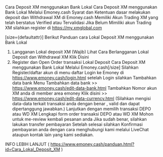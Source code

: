 Cara Deposit XM menggunakan Bank Lokal
Cara Deposit XM menggunakan Bank Lokal Melalui Emoney.cash
Syarat dan Ketentuan dasar melakukan deposit dan Withdrawal XM di Emoney.cash
Memiliki Akun Trading XM yang telah berstatus Verified atau Tervalidasi
Jika Belum Mimiliki akun Trading XM silahkan register di https://my.xmglobal.com


[size={defaultattr}]
Berikut Panduan cara Lokal Deposit XM menggunakan Bank Lokal 
1. Langganan Lokal deposit XM (Wajib) 
 Lihat Cara Berlangganan Lokal Deposit dan Withdrawal XM Klik Disini
2. Register dan Open Order transaksi Lokal Deposit
Cara Deposit XM menggunakan Bank Lokal Melalui Emoney.cash[/size]
Silahkan Register/daftar akun di menu daftar
Login ke Emoney di https://www.emoney.cash/login.html
setelah Login silahkan Tambahkan data bank
Menu Tambahkan data bank >> https://www.emoney.cash/edit-data-bank.html
Tambahkan Nomor akun XM anda di member area emoney
Klik disini  >> https://www.emoney.cash/edit-data-currency.html
(Silahkan mengisi data-data terkait transaksi anda dengan benar , valid dan dapat dipertanggung jawabkan.)
Lanjutkan dengan  memilih transaksi DEPO atau WD XM
Lengkapi form order transaksi  DEPO atau WD XM
Mohon untuk me-review kembali pesanan anda
Jika sudah benar, silahkan lakukan transfer pembayaran
Setelah selesai silahkan Konfirmasi pembayaran anda dengan cara menghubungi kami melalui LiveChat ataupun kontak lain yang kami sediakan.


INFO LEBIH LANJUT ( https://www.emoney.cash/panduan.html?id=Cara_Lokal_Deposit_XM )

